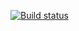 [![Build status](https://ci.appveyor.com/api/projects/status/lt5t0m41w6uko07u?svg=true)](https://ci.appveyor.com/project/shalom69/api-ci2)
